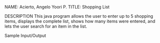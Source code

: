 NAME: Acierto, Angelo Yoori P.
TITLE: Shopping List

DESCRIPTION
This java program allows the user to enter up to 5 shopping items, displays the complete list, shows how many items were entered, and lets the user search for an item in the list.

Sample Input/Output
